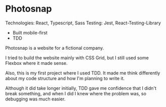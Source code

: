 # Photosnap

Technologies: React, Typescript, Sass
Testing: Jest, React-Testing-Library

- Built mobile-first
- TDD

Photosnap is a website for a fictional company.

I tried to build the website mainly with CSS Grid, but I still used some Flexbox where it made sense.

Also, this is my first project where I used TDD. It made me think differently about my code structure and how I'm planning to write it.

Although it did take longer initially, TDD gave me confidence that I didn't break something, and when I did I knew where the problem was, so debugging was much easier.